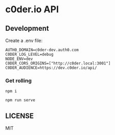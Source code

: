 # c0der.io API

## Development
Create a .env file:
```
AUTH0_DOMAIN=c0der-dev.auth0.com
C0DER_LOG_LEVEL=debug
NODE_ENV=dev
C0DER_CORS_ORIGINS=["http://c0der.local:3001"]
C0DER_AUDIENCE=https://dev.c0der.io/api/
```

### Get rolling
```
npm i
```
```
npm run serve
```
## LICENSE
MIT
